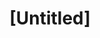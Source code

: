 ---
pid: mx3
title: "[Untitled]"
location_transcription: 7th and Chestnut
coordinates: "[-75.1545355, 39.9494264]"
zipcode: '19139'
gen_neighborhood: West Philadelphia
neighborhood: Walnut Hill
outside_phl: 
age: '62'
age_range: 60-69
instagram: 
image_file_name: mx_3.jpg
proposal_transcription: Something about black history and slavery.
topic: African Americans,History
topic_summary: 0, 0
type: Other No Form
keywords_other: 
credit: Patricia Brown
image_labels: 
twitter: 
facebook: 
permalink: "/monuments/mx3/"
layout: item-page
---